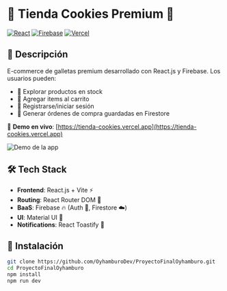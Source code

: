 # 🍪 Tienda Cookies Premium 🍪

[![React](https://img.shields.io/badge/React-20232A?style=for-the-badge&logo=react)](https://react.dev/)
[![Firebase](https://img.shields.io/badge/Firebase-FFCA28?style=for-the-badge&logo=firebase)](https://firebase.google.com/)
[![Vercel](https://img.shields.io/badge/Vercel-000000?style=for-the-badge&logo=vercel)](https://vercel.com/)

## 📌 Descripción

E-commerce de galletas premium desarrollado con React.js y Firebase. Los usuarios pueden:
- 👀 Explorar productos en stock
- 🛒 Agregar items al carrito
- 🔐 Registrarse/iniciar sesión
- 🧾 Generar órdenes de compra guardadas en Firestore

🚀 **Demo en vivo**: [https://tienda-cookies.vercel.app](https://tienda-cookies.vercel.app)

![Demo de la app](https://raw.githubusercontent.com/OyhamburoDev/ProyectoFinalOyhamburo/main/gif-redme.gif)

## 🛠️ Tech Stack
- **Frontend**: React.js + Vite ⚡
- **Routing**: React Router DOM 🔄
- **BaaS**: Firebase 🔥 (Auth 🔑, Firestore ☁️)
- **UI**: Material UI 🎨
- **Notifications**: React Toastify 🍞

## 🚀 Instalación
```sh
git clone https://github.com/OyhamburoDev/ProyectoFinalOyhamburo.git
cd ProyectoFinalOyhamburo
npm install
npm run dev
